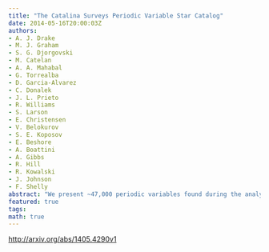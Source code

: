 ```yaml
---
title: "The Catalina Surveys Periodic Variable Star Catalog"
date: 2014-05-16T20:00:03Z
authors:
- A. J. Drake
- M. J. Graham
- S. G. Djorgovski
- M. Catelan
- A. A. Mahabal
- G. Torrealba
- D. Garcia-Alvarez
- C. Donalek
- J. L. Prieto
- R. Williams
- S. Larson
- E. Christensen
- V. Belokurov
- S. E. Koposov
- E. Beshore
- A. Boattini
- A. Gibbs
- R. Hill
- R. Kowalski
- J. Johnson
- F. Shelly
abstract: "We present ~47,000 periodic variables found during the analysis of 5.4 million variable star candidates within a 20,000 square degree region covered by the Catalina Surveys Data Release-1 (CSDR1). Combining these variables with type-ab RR Lyrae from our previous work, we produce an on-line catalog containing periods, amplitudes, and classifications for ~61,000 periodic variables. By cross-matching these variables with those from prior surveys, we find that > 90% of the ~8,000 known periodic variables in the survey region are recovered. For these sources we find excellent agreement between our catalog and prior values of luminosity, period and amplitude, as well as classification.   We investigate the rate of confusion between objects classified as contact binaries and type-c RR Lyrae (RRc's) based on periods, colours, amplitudes, metalicities, radial velocities and surface gravities. We find that no more than few percent of these variables in these classes are misidentified. By deriving distances for this clean sample of ~5,500 RRc's, we trace the path of the Sagittarius tidal streams within the Galactic halo. Selecting 146 outer-halo RRc's with SDSS radial velocities, we confirm the presence of a coherent halo structure that is inconsistent with current N-body simulations of the Sagittarius tidal stream. We also find numerous long-period variables that are very likely associated within the Sagittarius tidal streams system.   Based on the examination of 31,000 contact binary light curves we find evidence for two subgroups exhibiting irregular lightcurves. One subgroup presents significant variations in mean brightness that are likely due to chromospheric activity. The other subgroup shows stable modulations over more than a thousand days and thereby provides evidence that the O'Connell effect is not due to stellar spots."
featured: true
tags:
math: true
---
```

http://arxiv.org/abs/1405.4290v1
